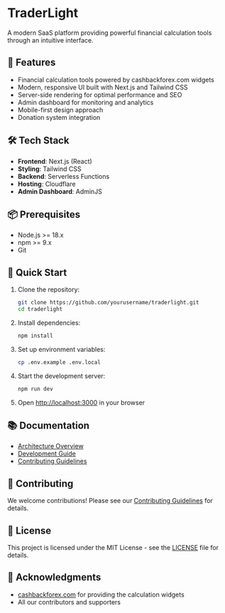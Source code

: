 # TraderLight

A modern SaaS platform providing powerful financial calculation tools through an intuitive interface.

## 🚀 Features

- Financial calculation tools powered by cashbackforex.com widgets
- Modern, responsive UI built with Next.js and Tailwind CSS
- Server-side rendering for optimal performance and SEO
- Admin dashboard for monitoring and analytics
- Mobile-first design approach
- Donation system integration

## 🛠️ Tech Stack

- **Frontend**: Next.js (React)
- **Styling**: Tailwind CSS
- **Backend**: Serverless Functions
- **Hosting**: Cloudflare
- **Admin Dashboard**: AdminJS

## 📦 Prerequisites

- Node.js >= 18.x
- npm >= 9.x
- Git

## 🚀 Quick Start

1. Clone the repository:
   ```bash
   git clone https://github.com/yourusername/traderlight.git
   cd traderlight
   ```

2. Install dependencies:
   ```bash
   npm install
   ```

3. Set up environment variables:
   ```bash
   cp .env.example .env.local
   ```

4. Start the development server:
   ```bash
   npm run dev
   ```

5. Open [http://localhost:3000](http://localhost:3000) in your browser

## 📚 Documentation

- [Architecture Overview](./docs/ARCHITECTURE.md)
- [Development Guide](./docs/DEVELOPMENT.md)
- [Contributing Guidelines](./docs/CONTRIBUTING.md)

## 🤝 Contributing

We welcome contributions! Please see our [Contributing Guidelines](./docs/CONTRIBUTING.md) for details.

## 📄 License

This project is licensed under the MIT License - see the [LICENSE](LICENSE) file for details.

## 🙏 Acknowledgments

- [cashbackforex.com](https://cashbackforex.com) for providing the calculation widgets
- All our contributors and supporters
